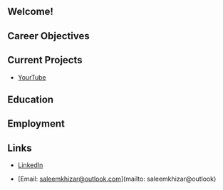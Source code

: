 ## Welcome!

## Career Objectives

## Current Projects 

* [YourTube](yourtube/) 

## Education

## Employment

## Links

* [LinkedIn](https://www.linkedin.com/in/khizar-saleem-a728b7190/)

* [Email: saleemkhizar@outlook.com](mailto: saleemkhizar@outlook)

